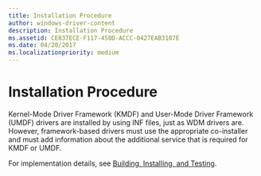 ```yaml
---
title: Installation Procedure
author: windows-driver-content
description: Installation Procedure
ms.assetid: CE837ECE-F117-450D-ACCC-0427EAB3107E
ms.date: 04/20/2017
ms.localizationpriority: medium
---
```


# Installation Procedure


Kernel-Mode Driver Framework (KMDF) and User-Mode Driver Framework (UMDF) drivers are installed by using INF files, just as WDM drivers are. However, framework-based drivers must use the appropriate co-installer and must add information about the additional service that is required for KMDF or UMDF.

For implementation details, see [Building, Installing, and Testing](building--installing--and-testing-a-wdf-driver.md).

 

 





